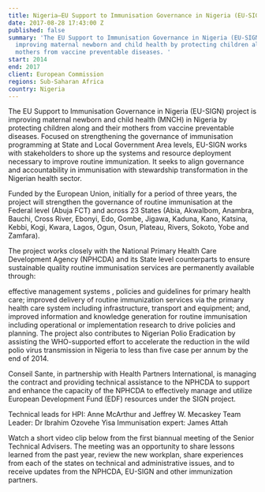 ```yaml
---
title: Nigeria—EU Support to Immunisation Governance in Nigeria (EU-SIGN)
date: 2017-08-28 17:43:00 Z
published: false
summary: 'The EU Support to Immunisation Governance in Nigeria (EU-SIGN) project is
  improving maternal newborn and child health by protecting children along and their
  mothers from vaccine preventable diseases. '
start: 2014
end: 2017
client: European Commission
regions: Sub-Saharan Africa
country: Nigeria
---
```


The EU Support to Immunisation Governance in Nigeria (EU-SIGN) project is improving maternal newborn and child health (MNCH) in Nigeria by protecting children along and their mothers from vaccine preventable diseases. Focused on strengthening the governance of immunisation programming at State and Local Government Area levels, EU-SIGN works with stakeholders to shore up the systems and resource deployment necessary to improve routine immunization. It seeks to align governance and accountability in immunisation with stewardship transformation in the Nigerian health sector.

Funded by the European Union, initially for a period of three years, the project will strengthen the governance of routine immunisation at the Federal level (Abuja FCT) and across 23 States (Abia, AkwaIbom, Anambra, Bauchi, Cross River, Ebonyi, Edo, Gombe, Jigawa, Kaduna, Kano, Katsina, Kebbi, Kogi, Kwara, Lagos, Ogun, Osun, Plateau, Rivers, Sokoto, Yobe and Zamfara).

The project works closely with the National Primary Health Care Development Agency (NPHCDA) and its State level counterparts to ensure sustainable quality routine immunisation services are permanently available through:

effective management systems , policies and guidelines for primary health care;
improved delivery of routine immunization services via the primary health care system including infrastructure, transport and equipment; and,
improved information and knowledge generation for routine immunisation including operational or implementation research to drive policies and planning.
The project also contributes to Nigerian Polio Eradication by assisting the WHO-supported effort to accelerate the reduction in the wild polio virus transmission in Nigeria to less than five case per annum by the end of 2014. 

Conseil Sante, in partnership with Health Partners International, is managing the contract and providing technical assistance to the NPHCDA to support and enhance the capacity of the NPHCDA to effectively manage and utilize European Development Fund (EDF) resources under the SIGN project. 

Technical leads for HPI: Anne McArthur and Jeffrey W. Mecaskey
Team Leader: Dr Ibrahim Ozovehe Yisa
Immunisation expert: James Attah

Watch a short video clip below from the first biannual meeting of the Senior Technical Advisers.  The meeting was an opportunity to share lessons learned from the past year, review the new workplan, share experiences from each of the states on technical and administrative issues, and to receive updates from the NPHCDA, EU-SIGN and other immunization partners.